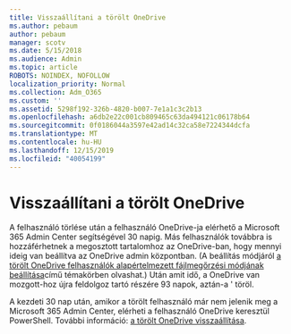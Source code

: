 ```yaml
---
title: Visszaállítani a törölt OneDrive
ms.author: pebaum
author: pebaum
manager: scotv
ms.date: 5/15/2018
ms.audience: Admin
ms.topic: article
ROBOTS: NOINDEX, NOFOLLOW
localization_priority: Normal
ms.collection: Adm_O365
ms.custom: ''
ms.assetid: 5298f192-326b-4820-b007-7e1a1c3c2b13
ms.openlocfilehash: a6db2e22c001cb809465c63da494121c06178b64
ms.sourcegitcommit: 0f0186044a3597e42ad14c32ca58e7224344dcfa
ms.translationtype: MT
ms.contentlocale: hu-HU
ms.lasthandoff: 12/15/2019
ms.locfileid: "40054199"
---
```

# <a name="restore-a-deleted-onedrive"></a>Visszaállítani a törölt OneDrive

A felhasználó törlése után a felhasználó OneDrive-ja elérhető a Microsoft 365 Admin Center segítségével 30 napig. Más felhasználók továbbra is hozzáférhetnek a megosztott tartalomhoz az OneDrive-ban, hogy mennyi ideig van beállítva az OneDrive admin központban. (A beállítás módjáról [a törölt OneDrive felhasználók alapértelmezett fájlmegőrzési módjának beállítása](https://go.microsoft.com/fwlink/?linkid=874267)című témakörben olvashat.) Után amit idő, a OneDrive van mozgott-hoz újra feldolgoz tartó részére 93 napok, aztán-a ' töröl.
  
A kezdeti 30 nap után, amikor a törölt felhasználó már nem jelenik meg a Microsoft 365 Admin Center, elérheti a felhasználó OneDrive keresztül PowerShell. További információ: [a törölt OneDrive visszaállítása](https://go.microsoft.com/fwlink/?linkid=874269).
  

